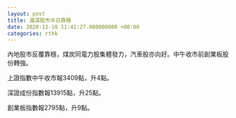 ```yaml
---
layout: post
title: 滬深股市半日靠穩
date: 2020-12-18 11:41:27.000000000 +08:00
categories: rthk
---
```


內地股市反覆靠穩，煤炭同電力股集體發力，汽車股亦向好。中午收市前創業板股份轉強。

上證指數中午收市報3409點，升4點。

深證成份指數報13915點，升25點。

創業板指數報2795點，升9點。
